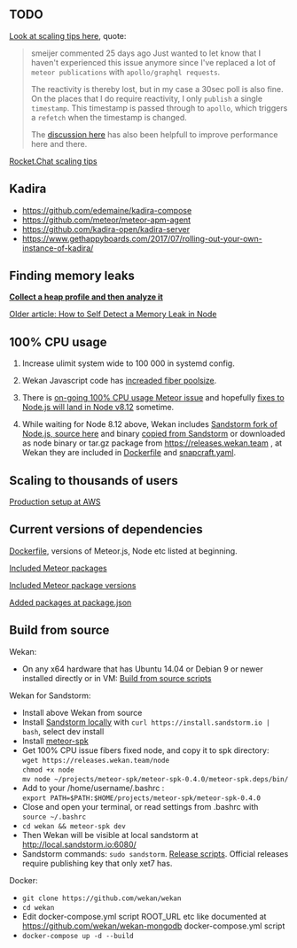 ## TODO

[Look at scaling tips here](https://github.com/meteor/meteor/issues/9796#issuecomment-411373831), quote:

> smeijer commented 25 days ago
> Just wanted to let know that I haven't experienced this issue anymore since I've replaced a lot of `meteor publications` with `apollo/graphql requests`.
> 
> The reactivity is thereby lost, but in my case a 30sec poll is also fine. On the places that I do require reactivity, I only `publish` a single `timestamp`. This timestamp is passed through to `apollo`, which triggers a `refetch` when the timestamp is changed.
>
> The [discussion here](https://forums.meteor.com/t/implementing-livedocument-as-an-alternative-to-livequery-discussion/40152) has also been helpfull to improve performance here and there.

[Rocket.Chat scaling tips](https://rocket.chat/docs/installation/manual-installation/multiple-instances-to-improve-performance/)

## Kadira

- https://github.com/edemaine/kadira-compose
- https://github.com/meteor/meteor-apm-agent
- https://github.com/kadira-open/kadira-server
- https://www.gethappyboards.com/2017/07/rolling-out-your-own-instance-of-kadira/

## Finding memory leaks

**[Collect a heap profile and then analyze it](https://github.com/v8/sampling-heap-profiler)**

[Older article: How to Self Detect a Memory Leak in Node](https://www.nearform.com/blog/self-detect-memory-leak-node/)

## 100% CPU usage

1) Increase ulimit system wide to 100 000 in systemd config.

2) Wekan Javascript code has [increaded fiber poolsize](https://github.com/wekan/wekan/blob/devel/server/authentication.js#L5-L9).

3) There is [on-going 100% CPU usage Meteor issue](https://github.com/meteor/meteor/issues/9796#issuecomment-400079380) and hopefully [fixes to Node.js will land in Node v8.12](https://github.com/nodejs/node/pull/21593#issuecomment-403636667) sometime.

3) While waiting for Node 8.12 above, Wekan includes [Sandstorm fork of Node.js, source here](https://github.com/sandstorm-io/node/commits/sandstorm) and binary [copied from Sandstorm](https://github.com/wekan/wekan-mongodb/issues/2#issuecomment-381453161) or downloaded as node binary or tar.gz package from https://releases.wekan.team , at Wekan they are included in [Dockerfile](https://github.com/wekan/wekan/blob/devel/Dockerfile) and [snapcraft.yaml](https://github.com/wekan/wekan/blob/devel/snapcraft.yaml). 

## Scaling to thousands of users

[Production setup at AWS](https://github.com/wekan/wekan/wiki/AWS)

## Current versions of dependencies

[Dockerfile](https://github.com/wekan/wekan/blob/devel/Dockerfile), versions of Meteor.js, Node etc listed at beginning.

[Included Meteor packages](https://github.com/wekan/wekan/blob/devel/.meteor/packages)

[Included Meteor package versions](https://github.com/wekan/wekan/blob/devel/.meteor/versions)

[Added packages at package.json](https://github.com/wekan/wekan/blob/devel/package.json)

## Build from source

Wekan:
- On any x64 hardware that has Ubuntu 14.04 or Debian 9 or newer installed directly or in VM:
[Build from source scripts](https://github.com/wekan/wekan-maintainer/tree/master/virtualbox)

Wekan for Sandstorm:
- Install above Wekan from source
- Install [Sandstorm locally](https://sandstorm.io/install) with `curl https://install.sandstorm.io | bash`, select dev install
- Install [meteor-spk](https://github.com/sandstorm-io/meteor-spk)
- Get 100% CPU issue fibers fixed node, and copy it to spk directory:<br />
`wget https://releases.wekan.team/node`<br />
`chmod +x node`<br />
`mv node ~/projects/meteor-spk/meteor-spk-0.4.0/meteor-spk.deps/bin/`
- Add to your /home/username/.bashrc : <br /> `export PATH=$PATH:$HOME/projects/meteor-spk/meteor-spk-0.4.0`
- Close and open your terminal, or read settings from .bashrc with<br />`source ~/.bashrc`
- `cd wekan && meteor-spk dev`
- Then Wekan will be visible at local sandstorm at http://local.sandstorm.io:6080/
- Sandstorm commands: `sudo sandstorm`. [Release scripts](https://github.com/wekan/wekan-maintainer/tree/master/releases). Official releases require publishing key that only xet7 has.

Docker:
- `git clone https://github.com/wekan/wekan`
- `cd wekan`
- Edit docker-compose.yml script ROOT_URL etc like documented at https://github.com/wekan/wekan-mongodb docker-compose.yml script
- `docker-compose up -d --build`
